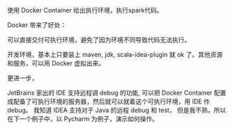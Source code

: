 使用 Docker Container 给出执行环境，执行spark代码。

Docker 带来了好处：

可以直接交付可执行环境，避免了因为环境不同导致代码无法执行。

开发环境，基本上只要装上 maven, jdk, scala-idea-plugin 就 ok 了。其他资源和服务，可以用 Docker 虚拟出来。

更进一步，

JetBrains 家出的 IDE 支持远程调 debug 的功能,
可以把 Docker Container 配置成配备了可执行环境的服务器，然后就可以就着这个可执行环境，用 IDE 作 debug。
我知道 IDEA 支持对于 Java 的远程 debug 和 test， 但是我不熟，所以在下一个例子中，以 Pycharm 为例子，演示如何操作。

